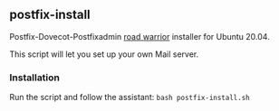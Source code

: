 ## postfix-install
Postfix-Dovecot-Postfixadmin [road warrior](http://en.wikipedia.org/wiki/Road_warrior_%28computing%29) installer for Ubuntu 20.04.

This script will let you set up your own Mail server.

### Installation
Run the script and follow the assistant:
`bash postfix-install.sh`
